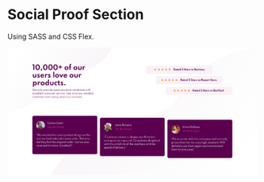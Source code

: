 # Social Proof Section

Using SASS and CSS Flex.

![](https://github.com/soheil555/social-proof-section/blob/main/images/preview.png)
